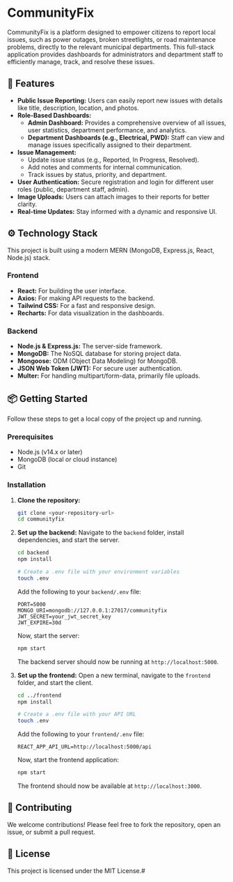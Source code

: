 # CommunityFix

CommunityFix is a platform designed to empower citizens to report local issues, such as power outages, broken streetlights, or road maintenance problems, directly to the relevant municipal departments. This full-stack application provides dashboards for administrators and department staff to efficiently manage, track, and resolve these issues.

## 🚀 Features

-   **Public Issue Reporting:** Users can easily report new issues with details like title, description, location, and photos.
-   **Role-Based Dashboards:**
    -   **Admin Dashboard:** Provides a comprehensive overview of all issues, user statistics, department performance, and analytics.
    -   **Department Dashboards (e.g., Electrical, PWD):** Staff can view and manage issues specifically assigned to their department.
-   **Issue Management:**
    -   Update issue status (e.g., Reported, In Progress, Resolved).
    -   Add notes and comments for internal communication.
    -   Track issues by status, priority, and department.
-   **User Authentication:** Secure registration and login for different user roles (public, department staff, admin).
-   **Image Uploads:** Users can attach images to their reports for better clarity.
-   **Real-time Updates:** Stay informed with a dynamic and responsive UI.

## ⚙️ Technology Stack

This project is built using a modern MERN (MongoDB, Express.js, React, Node.js) stack.

### Frontend
-   **React:** For building the user interface.
-   **Axios:** For making API requests to the backend.
-   **Tailwind CSS:** For a fast and responsive design.
-   **Recharts:** For data visualization in the dashboards.

### Backend
-   **Node.js & Express.js:** The server-side framework.
-   **MongoDB:** The NoSQL database for storing project data.
-   **Mongoose:** ODM (Object Data Modeling) for MongoDB.
-   **JSON Web Token (JWT):** For secure user authentication.
-   **Multer:** For handling multipart/form-data, primarily file uploads.

## 📦 Getting Started

Follow these steps to get a local copy of the project up and running.

### Prerequisites
-   Node.js (v14.x or later)
-   MongoDB (local or cloud instance)
-   Git

### Installation

1.  **Clone the repository:**
    ```bash
    git clone <your-repository-url>
    cd communityfix
    ```

2.  **Set up the backend:**
    Navigate to the `backend` folder, install dependencies, and start the server.
    ```bash
    cd backend
    npm install
    
    # Create a .env file with your environment variables
    touch .env
    ```
    Add the following to your `backend/.env` file:
    ```env
    PORT=5000
    MONGO_URI=mongodb://127.0.0.1:27017/communityfix
    JWT_SECRET=your_jwt_secret_key
    JWT_EXPIRE=30d
    ```
    Now, start the server:
    ```bash
    npm start
    ```
    The backend server should now be running at `http://localhost:5000`.

3.  **Set up the frontend:**
    Open a new terminal, navigate to the `frontend` folder, and start the client.
    ```bash
    cd ../frontend
    npm install
    
    # Create a .env file with your API URL
    touch .env
    ```
    Add the following to your `frontend/.env` file:
    ```env
    REACT_APP_API_URL=http://localhost:5000/api
    ```
    Now, start the frontend application:
    ```bash
    npm start
    ```
    The frontend should now be available at `http://localhost:3000`.

## 🤝 Contributing

We welcome contributions! Please feel free to fork the repository, open an issue, or submit a pull request.

## 📄 License

This project is licensed under the MIT License.#
